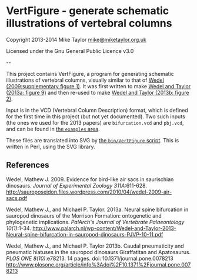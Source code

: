 # VertFigure - generate schematic illustrations of vertebral columns

Copyright 2013-2014 Mike Taylor <mike@miketaylor.org.uk>

Licensed under the Gnu General Public Licence v3.0

--

This project contains VertFigure, a program for generating schematic illustrations of vertebral columns, visually similar to that of [Wedel (2009:supplementary figure 1)](https://svpow.files.wordpress.com/2009/02/wedel-2009-supplementary-fig-1.jpg). It was first written to make [Wedel and Taylor (2013a: figure 9)](https://svpow.files.wordpress.com/2013/03/wedel-and-taylor-2013-bifurcation-figure-9-bifurcatogram.jpg) and then re-used to make [Wedel and Taylor (2013b: figure 2)](https://svpow.files.wordpress.com/2013/11/wedel-taylor-2013b-figure-2-phylogenetic-distribution-of-caudal-pneumaticity.jpg).

Input is in the VCD (Vertebral Column Description) format, which is defined for the first time in this project (but not yet documented). Two such inputs (the ones we used for the 2013 papers) are `bifurcation.vcd` and `pbj.vcd`, and can be found in [the `examples` area](examples).

These files are translated into SVG by [the `bin/VertFigure` script](bin/VertFigure). This is written in Perl, using the SVG library.


## References

Wedel, Mathew J. 2009. Evidence for bird-like air sacs in saurischian dinosaurs. _Journal of Experimental Zoology_ *311A*:611-628.
http://sauroposeidon.files.wordpress.com/2010/04/wedel-2009-air-sacs.pdf

Wedel, Mathew J., and Michael P. Taylor. 2013a. Neural spine bifurcation in sauropod dinosaurs of the Morrison Formation: ontogenetic and phylogenetic implications. _PalArch's Journal of Vertebrate Palaeontology_ *10(1)*:1-34.
http://www.palarch.nl/wp-content/Wedel-and-Taylor-2013-Neural-spine-bifurcation-in-sauropod-dinosaurs-PJVP-10-11.pdf

Wedel, Mathew J., and Michael P. Taylor 2013b. Caudal pneumaticity and pneumatic hiatuses in the sauropod dinosaurs Giraffatitan and Apatosaurus. _PLOS ONE_ *8(10)*:e78213. 14 pages. doi: 10.1371/journal.pone.0078213
http://www.plosone.org/article/info%3Adoi%2F10.1371%2Fjournal.pone.0078213

